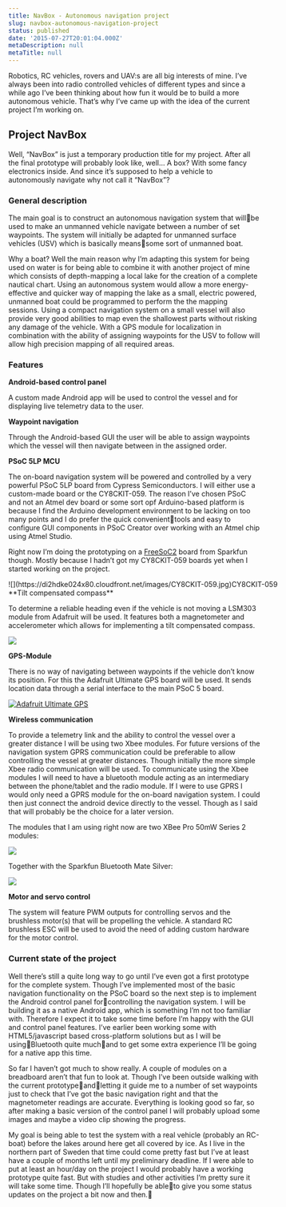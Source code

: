 ```yaml
---
title: NavBox - Autonomous navigation project
slug: navbox-autonomous-navigation-project
status: published
date: '2015-07-27T20:01:04.000Z'
metaDescription: null
metaTitle: null
---
```


Robotics, RC vehicles, rovers and UAV:s are all big interests of mine. I’ve always been into radio controlled vehicles of different types and since a while ago I’ve been thinking about how fun it would be to build a more autonomous vehicle. That’s why I’ve came up with the idea of the current project I’m working on.

## Project NavBox

Well, “NavBox” is just a temporary production title for my project. After all the final prototype will probably look like, well… A box? With some fancy electronics inside. And since it’s supposed to help a vehicle to autonomously navigate why not call it “NavBox”?

### General description

The main goal is to construct an autonomous navigation system that willbe used to make an unmanned vehicle navigate between a number of set waypoints. The system will initially be adapted for unmanned surface vehicles (USV) which is basically meanssome sort of unmanned boat.

Why a boat? Well the main reason why I’m adapting this system for being used on water is for being able to combine it with another project of mine which consists of depth-mapping a local lake for the creation of a complete nautical chart. Using an autonomous system would allow a more energy-effective and quicker way of mapping the lake as a small, electric powered, unmanned boat could be programmed to perform the the mapping sessions. Using a compact navigation system on a small vessel will also provide very good abilities to map even the shallowest parts without risking any damage of the vehicle. With a GPS module for localization in combination with the ability of assigning waypoints for the USV to follow will allow high precision mapping of all required areas.

### Features

**Android-based control panel**

A custom made Android app will be used to control the vessel and for displaying live telemetry data to the user.

**Waypoint navigation**

Through the Android-based GUI the user will be able to assign waypoints which the vessel will then navigate between in the assigned order.

**PSoC 5LP MCU**

The on-board navigation system will be powered and controlled by a very powerful PSoC 5LP board from Cypress Semiconductors. I will either use a custom-made board or the CY8CKIT-059. The reason I’ve chosen PSoC and not an Atmel dev board or some sort opf Arduino-based platform is because I find the Arduino development environment to be lacking on too many points and I do prefer the quick convenienttools and easy to configure GUI components in PSoC Creator over working with an Atmel chip using Atmel Studio.

Right now I’m doing the prototyping on a [FreeSoC2](https://www.sparkfun.com/products/13229) board from Sparkfun though. Mostly because I hadn’t got my CY8CKIT-059 boards yet when I started working on the project.

<div class="wp-caption alignnone" style="width: 560px">![](https://di2hdke024x80.cloudfront.net/images/CY8CKIT-059.jpg)CY8CKIT-059

</div>**Tilt compensated compass**

To determine a reliable heading even if the vehicle is not moving a LSM303 module from Adafruit will be used. It features both a magnetometer and accelerometer which allows for implementing a tilt compensated compass.

![](https://di2hdke024x80.cloudfront.net/images/adafruit_LSM303DLHC.jpg)

**GPS-Module**

There is no way of navigating between waypoints if the vehicle don’t know its position. For this the Adafruit Ultimate GPS board will be used. It sends location data through a serial interface to the main PSoC 5 board.

[![Adafruit Ultimate GPS](https://di2hdke024x80.cloudfront.net/images/adafruitUltimateGPS.jpg)](https://www.adafruit.com/products/746)

**Wireless communication**

To provide a telemetry link and the ability to control the vessel over a greater distance I will be using two Xbee modules. For future versions of the navigation system GPRS communication could be preferable to allow controlling the vessel at greater distances. Though initially the more simple Xbee radio communication will be used. To communicate using the Xbee modules I will need to have a bluetooth module acting as an intermediary between the phone/tablet and the radio module. If I were to use GPRS I would only need a GPRS module for the on-board navigation system. I could then just connect the android device directly to the vessel. Though as I said that will probably be the choice for a later version.

The modules that I am using right now are two XBee Pro 50mW Series 2 modules:

![](https://di2hdke024x80.cloudfront.net/images/xbeeProSer2.jpg)

Together with the Sparkfun Bluetooth Mate Silver:

[![](https://di2hdke024x80.cloudfront.net/images/bluetoothMateSilver.jpg)](https://www.sparkfun.com/products/12576)

**Motor and servo control**

The system will feature PWM outputs for controlling servos and the brushless motor(s) that will be propelling the vehicle. A standard RC brushless ESC will be used to avoid the need of adding custom hardware for the motor control.

### Current state of the project

Well there’s still a quite long way to go until I’ve even got a first prototype for the complete system. Though I’ve implemented most of the basic navigation functionality on the PSoC board so the next step is to implement the Android control panel forcontrolling the navigation system. I will be building it as a native Android app, which is something I’m not too familiar with. Therefore I expect it to take some time before I’m happy with the GUI and control panel features. I’ve earlier been working some with HTML5/javascript based cross-platform solutions but as I will be usingBluetooth quite muchand to get some extra experience I’ll be going for a native app this time.

So far I haven’t got much to show really. A couple of modules on a breadboard aren’t that fun to look at. Though I’ve been outside walking with the current prototypeandletting it guide me to a number of set waypoints just to check that I’ve got the basic navigation right and that the magnetometer readings are accurate. Everything is looking good so far, so after making a basic version of the control panel I will probably upload some images and maybe a video clip showing the progress.

My goal is being able to test the system with a real vehicle (probably an RC-boat) before the lakes around here get all covered by ice. As I live in the northern part of Sweden that time could come pretty fast but I’ve at least have a couple of months left until my preliminary deadline. If I were able to put at least an hour/day on the project I would probably have a working prototype quite fast. But with studies and other activities I’m pretty sure it will take some time. Though I’ll hopefully be ableto give you some status updates on the project a bit now and then.
